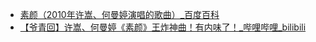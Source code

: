 - [素颜（2010年许嵩、何曼婷演唱的歌曲）_百度百科](https://baike.baidu.com/item/%E7%B4%A0%E9%A2%9C/5654495)
- [【爷青回】许嵩、何曼婷《素颜》王炸神曲！有内味了！_哔哩哔哩_bilibili](https://www.bilibili.com/video/BV1c34y1S7gt/)
